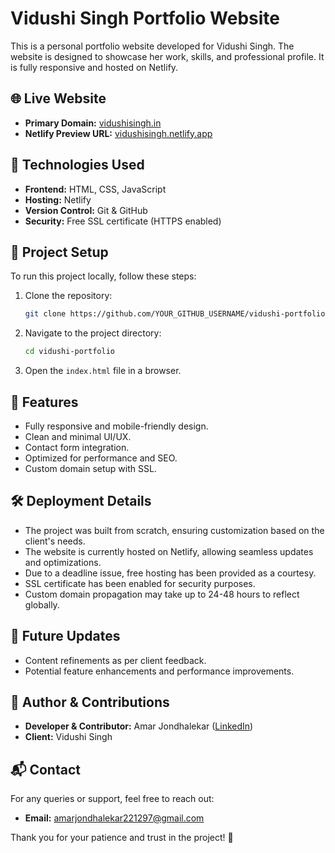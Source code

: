 # Vidushi Singh Portfolio Website

This is a personal portfolio website developed for Vidushi Singh. The website is designed to showcase her work, skills, and professional profile. It is fully responsive and hosted on Netlify.

## 🌐 Live Website

- **Primary Domain:** [vidushisingh.in](https://vidushisingh.in/)
- **Netlify Preview URL:** [vidushisingh.netlify.app](https://vidushisingh.netlify.app/)

## 🚀 Technologies Used

- **Frontend:** HTML, CSS, JavaScript
- **Hosting:** Netlify
- **Version Control:** Git & GitHub
- **Security:** Free SSL certificate (HTTPS enabled)

## 📂 Project Setup

To run this project locally, follow these steps:

1. Clone the repository:
   ```bash
   git clone https://github.com/YOUR_GITHUB_USERNAME/vidushi-portfolio.git
   ```
2. Navigate to the project directory:
   ```bash
   cd vidushi-portfolio
   ```
3. Open the `index.html` file in a browser.

## 📌 Features

- Fully responsive and mobile-friendly design.
- Clean and minimal UI/UX.
- Contact form integration.
- Optimized for performance and SEO.
- Custom domain setup with SSL.

## 🛠️ Deployment Details

- The project was built from scratch, ensuring customization based on the client's needs.
- The website is currently hosted on Netlify, allowing seamless updates and optimizations.
- Due to a deadline issue, free hosting has been provided as a courtesy.
- SSL certificate has been enabled for security purposes.
- Custom domain propagation may take up to 24-48 hours to reflect globally.

## 📌 Future Updates

- Content refinements as per client feedback.
- Potential feature enhancements and performance improvements.

## 👤 Author & Contributions

- **Developer & Contributor:** Amar Jondhalekar ([LinkedIn](https://www.linkedin.com/in/amarjondhalekar/))
- **Client:** Vidushi Singh

## 📬 Contact

For any queries or support, feel free to reach out:
- **Email:** amarjondhalekar221297@gmail.com

Thank you for your patience and trust in the project! 🚀

